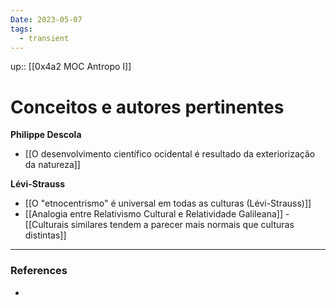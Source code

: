 ```yaml
---
Date: 2023-05-07
tags:
  - transient
---
```

up:: [[0x4a2 MOC Antropo I]]

# Conceitos e autores pertinentes
**Philippe Descola**
- [[O desenvolvimento científico ocidental é resultado da exteriorização da natureza]]

**Lévi-Strauss**
- [[O "etnocentrismo" é universal em todas as culturas (Lévi-Strauss)]]
- [[Analogia entre Relativismo Cultural e Relatividade Galileana]]
		- [[Culturais similares tendem a parecer mais normais que culturas distintas]]





---
### References
- 